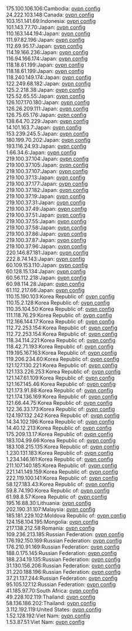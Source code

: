 175.100.106.106:Cambodia: [ovpn config](vpn/175_100_106_106.ovpn)  
24.222.103.148:Canada: [ovpn config](vpn/24_222_103_148.ovpn)  
103.151.141.69:Indonesia: [ovpn config](vpn/103_151_141_69.ovpn)  
101.143.77.70:Japan: [ovpn config](vpn/101_143_77_70.ovpn)  
110.163.144.194:Japan: [ovpn config](vpn/110_163_144_194.ovpn)  
111.97.82.196:Japan: [ovpn config](vpn/111_97_82_196.ovpn)  
112.69.95.17:Japan: [ovpn config](vpn/112_69_95_17.ovpn)  
114.19.166.236:Japan: [ovpn config](vpn/114_19_166_236.ovpn)  
116.94.166.174:Japan: [ovpn config](vpn/116_94_166_174.ovpn)  
118.18.61.199:Japan: [ovpn config](vpn/118_18_61_199.ovpn)  
118.18.61.199:Japan: [ovpn config](vpn/118_18_61_199.ovpn)  
118.240.149.174:Japan: [ovpn config](vpn/118_240_149_174.ovpn)  
122.249.68.182:Japan: [ovpn config](vpn/122_249_68_182.ovpn)  
125.2.218.38:Japan: [ovpn config](vpn/125_2_218_38.ovpn)  
125.52.65.55:Japan: [ovpn config](vpn/125_52_65_55.ovpn)  
126.107.170.180:Japan: [ovpn config](vpn/126_107_170_180.ovpn)  
126.26.209.111:Japan: [ovpn config](vpn/126_26_209_111.ovpn)  
126.75.65.176:Japan: [ovpn config](vpn/126_75_65_176.ovpn)  
138.64.70.229:Japan: [ovpn config](vpn/138_64_70_229.ovpn)  
14.101.163.7:Japan: [ovpn config](vpn/14_101_163_7.ovpn)  
153.239.245.5:Japan: [ovpn config](vpn/153_239_245_5.ovpn)  
180.199.70.202:Japan: [ovpn config](vpn/180_199_70_202.ovpn)  
193.116.24.93:Japan: [ovpn config](vpn/193_116_24_93.ovpn)  
1.66.34.6:Japan: [ovpn config](vpn/1_66_34_6.ovpn)  
219.100.37.104:Japan: [ovpn config](vpn/219_100_37_104.ovpn)  
219.100.37.105:Japan: [ovpn config](vpn/219_100_37_105.ovpn)  
219.100.37.107:Japan: [ovpn config](vpn/219_100_37_107.ovpn)  
219.100.37.13:Japan: [ovpn config](vpn/219_100_37_13.ovpn)  
219.100.37.177:Japan: [ovpn config](vpn/219_100_37_177.ovpn)  
219.100.37.182:Japan: [ovpn config](vpn/219_100_37_182.ovpn)  
219.100.37.19:Japan: [ovpn config](vpn/219_100_37_19.ovpn)  
219.100.37.31:Japan: [ovpn config](vpn/219_100_37_31.ovpn)  
219.100.37.49:Japan: [ovpn config](vpn/219_100_37_49.ovpn)  
219.100.37.51:Japan: [ovpn config](vpn/219_100_37_51.ovpn)  
219.100.37.55:Japan: [ovpn config](vpn/219_100_37_55.ovpn)  
219.100.37.58:Japan: [ovpn config](vpn/219_100_37_58.ovpn)  
219.100.37.86:Japan: [ovpn config](vpn/219_100_37_86.ovpn)  
219.100.37.87:Japan: [ovpn config](vpn/219_100_37_87.ovpn)  
219.100.37.96:Japan: [ovpn config](vpn/219_100_37_96.ovpn)  
220.146.87.181:Japan: [ovpn config](vpn/220_146_87_181.ovpn)  
222.8.74.143:Japan: [ovpn config](vpn/222_8_74_143.ovpn)  
60.109.153.110:Japan: [ovpn config](vpn/60_109_153_110.ovpn)  
60.128.15.134:Japan: [ovpn config](vpn/60_128_15_134.ovpn)  
60.56.112.218:Japan: [ovpn config](vpn/60_56_112_218.ovpn)  
60.98.114.28:Japan: [ovpn config](vpn/60_98_114_28.ovpn)  
61.112.217.66:Japan: [ovpn config](vpn/61_112_217_66.ovpn)  
110.15.190.103:Korea Republic of: [ovpn config](vpn/110_15_190_103.ovpn)  
110.15.2.128:Korea Republic of: [ovpn config](vpn/110_15_2_128.ovpn)  
110.35.104.50:Korea Republic of: [ovpn config](vpn/110_35_104_50.ovpn)  
111.118.76.29:Korea Republic of: [ovpn config](vpn/111_118_76_29.ovpn)  
112.166.144.17:Korea Republic of: [ovpn config](vpn/112_166_144_17.ovpn)  
112.72.253.154:Korea Republic of: [ovpn config](vpn/112_72_253_154.ovpn)  
112.72.253.154:Korea Republic of: [ovpn config](vpn/112_72_253_154.ovpn)  
118.34.114.221:Korea Republic of: [ovpn config](vpn/118_34_114_221.ovpn)  
118.42.71.193:Korea Republic of: [ovpn config](vpn/118_42_71_193.ovpn)  
119.195.167.163:Korea Republic of: [ovpn config](vpn/119_195_167_163.ovpn)  
119.206.234.60:Korea Republic of: [ovpn config](vpn/119_206_234_60.ovpn)  
121.127.130.221:Korea Republic of: [ovpn config](vpn/121_127_130_221.ovpn)  
121.133.226.253:Korea Republic of: [ovpn config](vpn/121_133_226_253.ovpn)  
121.147.61.109:Korea Republic of: [ovpn config](vpn/121_147_61_109.ovpn)  
121.167.145.46:Korea Republic of: [ovpn config](vpn/121_167_145_46.ovpn)  
121.173.91.88:Korea Republic of: [ovpn config](vpn/121_173_91_88.ovpn)  
121.174.136.169:Korea Republic of: [ovpn config](vpn/121_174_136_169.ovpn)  
121.66.44.75:Korea Republic of: [ovpn config](vpn/121_66_44_75.ovpn)  
122.36.33.173:Korea Republic of: [ovpn config](vpn/122_36_33_173.ovpn)  
124.197.132.242:Korea Republic of: [ovpn config](vpn/124_197_132_242.ovpn)  
14.34.102.196:Korea Republic of: [ovpn config](vpn/14_34_102_196.ovpn)  
14.40.12.213:Korea Republic of: [ovpn config](vpn/14_40_12_213.ovpn)  
175.209.13.17:Korea Republic of: [ovpn config](vpn/175_209_13_17.ovpn)  
183.104.99.66:Korea Republic of: [ovpn config](vpn/183_104_99_66.ovpn)  
183.108.215.135:Korea Republic of: [ovpn config](vpn/183_108_215_135.ovpn)  
1.230.131.183:Korea Republic of: [ovpn config](vpn/1_230_131_183.ovpn)  
1.234.146.161:Korea Republic of: [ovpn config](vpn/1_234_146_161.ovpn)  
211.107.140.185:Korea Republic of: [ovpn config](vpn/211_107_140_185.ovpn)  
221.141.149.159:Korea Republic of: [ovpn config](vpn/221_141_149_159.ovpn)  
222.119.100.141:Korea Republic of: [ovpn config](vpn/222_119_100_141.ovpn)  
58.127.183.43:Korea Republic of: [ovpn config](vpn/58_127_183_43.ovpn)  
59.8.74.190:Korea Republic of: [ovpn config](vpn/59_8_74_190.ovpn)  
61.98.8.57:Korea Republic of: [ovpn config](vpn/61_98_8_57.ovpn)  
195.16.88.30:Lithuania: [ovpn config](vpn/195_16_88_30.ovpn)  
202.190.31.107:Malaysia: [ovpn config](vpn/202_190_31_107.ovpn)  
185.181.229.102:Moldova Republic of: [ovpn config](vpn/185_181_229_102.ovpn)  
124.158.104.195:Mongolia: [ovpn config](vpn/124_158_104_195.ovpn)  
217.138.212.58:Romania: [ovpn config](vpn/217_138_212_58.ovpn)  
109.236.213.185:Russian Federation: [ovpn config](vpn/109_236_213_185.ovpn)  
176.192.150.169:Russian Federation: [ovpn config](vpn/176_192_150_169.ovpn)  
176.210.91.169:Russian Federation: [ovpn config](vpn/176_210_91_169.ovpn)  
188.0.175.145:Russian Federation: [ovpn config](vpn/188_0_175_145.ovpn)  
188.234.19.135:Russian Federation: [ovpn config](vpn/188_234_19_135.ovpn)  
31.130.156.206:Russian Federation: [ovpn config](vpn/31_130_156_206.ovpn)  
31.220.188.196:Russian Federation: [ovpn config](vpn/31_220_188_196.ovpn)  
37.21.137.244:Russian Federation: [ovpn config](vpn/37_21_137_244.ovpn)  
95.105.127.12:Russian Federation: [ovpn config](vpn/95_105_127_12.ovpn)  
41.185.97.70:South Africa: [ovpn config](vpn/41_185_97_70.ovpn)  
49.228.102.119:Thailand: [ovpn config](vpn/49_228_102_119.ovpn)  
58.136.186.202:Thailand: [ovpn config](vpn/58_136_186_202.ovpn)  
3.112.192.119:United States: [ovpn config](vpn/3_112_192_119.ovpn)  
1.52.128.192:Viet Nam: [ovpn config](vpn/1_52_128_192.ovpn)  
1.53.87.51:Viet Nam: [ovpn config](vpn/1_53_87_51.ovpn)  
